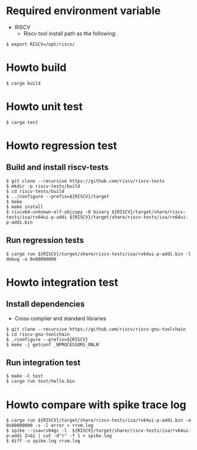# Required environment variable

- RISCV
  - Riscv tool install path as the following:

```
$ export RISCV=/opt/riscv/
```

# Howto build

```
$ cargo build
```


# Howto unit test

```
$ cargo test
```

# Howto regression test

## Build and install riscv-tests

```
$ git clone --recursive https://github.com/riscv/riscv-tests
$ mkdir -p riscv-tests/build
$ cd riscv-tests/build
$ ../configure --prefix=${RISCV}/target
$ make
$ make install
$ riscv64-unknown-elf-objcopy -O binary ${RISCV}/target/share/riscv-tests/isa/rv64ui-p-addi ${RISCV}/target/share/riscv-tests/isa/rv64ui-p-addi.bin
```

## Run regression tests
```
$ cargo run ${RISCV}/target/share/riscv-tests/isa/rv64ui-p-addi.bin -l debug -o 0x80000000
```

# Howto integration test

## Install dependencies

- Cross compiler and standard libraries
```
$ git clone --recursive https://github.com/riscv/riscv-gnu-toolchain
$ cd riscv-gnu-toolchain
$ ./configure --prefix=${RISCV}
$ make -j`getconf _NPROCESSORS_ONLN`
```

## Run integration test
```
$ make -C test
$ cargo run test/hello.bin
```


# Howto compare with spike trace log

```
$ cargo run ${RISCV}/target/share/riscv-tests/isa/rv64ui-p-addi.bin -o 0x80000000 -s -l error > rrvm.log
$ spike --isa=rv64gc -l  ${RISCV}/target/share/riscv-tests/isa/rv64ui-p-addi 2>&1 | cut -d")" -f 1 > spike.log
$ diff -u spike.log rrvm.log
```

